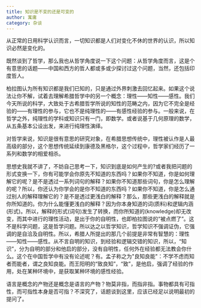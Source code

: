 ```yaml
---
title: 知识是不变的还是可变的
author: 寓庸
category: 杂谈
---
```

从正常的日用科学认识而言，一切知识都是人们对变化不休的世界的认识，所以知识必然是变化的。

既然谈到了哲学，那么我也从哲学角度说一下这个问题：从哲学角度而言，这是个有意思的话题——中国和西方的哲人都或多或少探讨过这个问题，当然，还包括印度哲人。

柏拉图认为所有知识都是我们已知的，只是通过外界刺激去回忆起来。如果这个说法让你不解，试着去理解希腊哲学中的另一个概念：理性——知性——感性。我们今天所说的科学，大致处于古希腊哲学所说的知性的范畴之内，因为它不完全是经验的——有理性的参与，它也不是纯理性的——有感性经验的参与。一般来说，在哲学之外，纯理性的学科或知识只有一门，即数学。或者说基于几何原理的数学，从五条基本公设出发，来进行纯理性演绎。

对哲学来说，知识是很有意思的研究对象，在希腊思想传统中，理性被认作是人最高级的部分，这个思想传统延续到康德及黑格尔，这个过程中，哲学家们经历了一系列和数学的相爱相杀。

思想史我就不讲了，不妨自己思考一下，知识到底是如何产生的?或者我把问题的形式变换一下，你有可能学会你原先不知道的东西吗？如果你不知道，你是如何理解它的呢？是不是透过一系列词句的解释？如果你不知道那些词句，你是怎么理解的呢？所以，你还认为你学会的是你不知道的东西吗？如果你不知道，你是怎么通过别人的解释理解它的？是不是透过更浅白的解释？那么，那些更浅白的解释就是你所知道的。你为什么能懂更浅白的解释？因为你本身知道的词(质料)和逻辑内涵(形式)。所以，解释的形式(词句)发生了转换，而你所知道的(knowledge)却无改变，而其中进行的理性活动，是出于你的自明性，也即柏拉图说的“被点燃了”。这不是科学问题，这是哲学问题。所以达之以哲学知识，哲学知识不强调证伪，它强调的是自洽及自明性。所以，希腊人所提出的那几个前提是非常有智慧的：理性——知性——感性。从不言自明的知识，到经验和逻辑交错的知识，所以，“知识”，分为自明的部分和他启的部分，没有自明性，任何外在经验都无法教会你什么。这个在中国哲学中有没有论述呢？有。孟子称之为"良知良能"：不学不虑而知者而能者，谓之良知良能。而王阳明的“致良知”，“致”，是他启，强调了经验的作用，处在某种环境中，是获取某种环境的感性经验。

语言是概念的产物还是概念是语言的产物？物莫非指，而指非指。事物都具有可指性，而可指性本身是否可指？不深究了，话题谈到这里，应该已经足以说明最初的提问了。